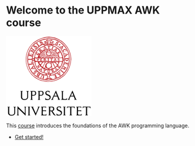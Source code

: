 
# Welcome to the UPPMAX AWK course

![UU logo](assets/UU_logo_color_232_x_218.png)

This [course](https://github.com/UPPMAX/awk_course) 
introduces the foundations of the AWK programming language.

- [Get started!](morning_session/overview.md)
